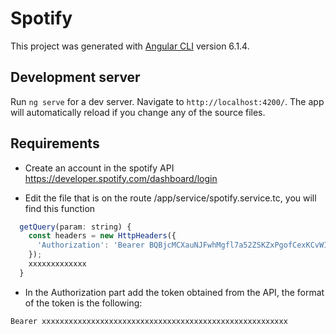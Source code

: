 # Spotify

This project was generated with [Angular CLI](https://github.com/angular/angular-cli) version 6.1.4.

## Development server



Run `ng serve` for a dev server. Navigate to `http://localhost:4200/`. The app will automatically reload if you change any of the source files.

## Requirements
- Create an account in the spotify API https://developer.spotify.com/dashboard/login

- Edit the file that is on the route /app/service/spotify.service.tc, you will find this function

```javascript
  getQuery(param: string) {
    const headers = new HttpHeaders({
      'Authorization': 'Bearer BQBjcMCXauNJFwhMgfl7a52ZSKZxPgofCexKCvWI5TSx4OSeeloB015iTH3Bdn87576xtDlyPeWtrFneeO7l9eh__oJQpHFHamzSg83DBffTkrWuOpdDuizHgd1zC_EJnE6gEx8QTpltv_8Krw7kvxo9d2NJaNzaIOg'
    });
    xxxxxxxxxxxxx
  }
```

- In the Authorization part add the token obtained from the API, the format of the token is the following:

```
Bearer xxxxxxxxxxxxxxxxxxxxxxxxxxxxxxxxxxxxxxxxxxxxxxxxxxxxxxx
```


